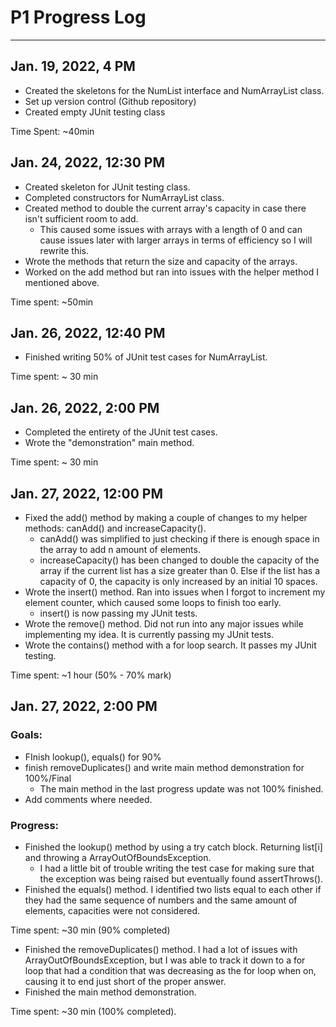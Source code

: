 # P1 Progress Log

***

## Jan. 19, 2022, 4 PM

* Created the skeletons for the NumList interface and NumArrayList class.
* Set up version control (Github repository)
* Created empty JUnit testing class

Time Spent: \~40min

## Jan. 24, 2022, 12:30 PM

* Created skeleton for JUnit testing class.
* Completed constructors for NumArrayList class.
* Created method to double the current array's capacity in case there isn't sufficient room to add.
  * This caused some issues with arrays with a length of 0 and can cause issues later with larger arrays in terms of efficiency so I will rewrite this.
* Wrote the methods that return the size and capacity of the arrays.&#x20;
* Worked on the add method but ran into issues with the helper method I mentioned above.

Time spent: \~50min

## Jan. 26, 2022, 12:40 PM

* Finished writing 50% of JUnit test cases for NumArrayList.

Time spent: \~ 30 min

## Jan. 26, 2022, 2:00 PM

* Completed the entirety of the JUnit test cases.
* Wrote the "demonstration" main method.&#x20;

Time spent: \~ 30 min &#x20;

## Jan. 27, 2022, 12:00 PM

* Fixed the add() method by making a couple of changes to my helper methods: canAdd() and increaseCapacity().
  * canAdd() was simplified to just checking if there is enough space in the array to add n amount of elements.
  * increaseCapacity() has been changed to double the capacity of the array if the current list has a size greater than 0. Else if the list has a capacity of 0, the capacity is only increased by an initial 10 spaces.
* Wrote the insert() method. Ran into issues when I forgot to increment my element counter, which caused some loops to finish too early.&#x20;
  * insert() is now passing my JUnit tests.
* Wrote the remove() method. Did not run into any major issues while implementing my idea. It is currently passing my JUnit tests.
* Wrote the contains() method with a for loop search. It passes my JUnit testing.

Time spent: \~1 hour (50% - 70% mark)

## Jan. 27, 2022, 2:00 PM

### Goals:

* FInish lookup(), equals() for 90%
* finish removeDuplicates() and write main method demonstration for 100%/Final
  * The main method in the last progress update was not 100% finished.
* Add comments where needed.

### Progress:

* Finished the lookup() method by using a try catch block. Returning list\[i] and throwing a ArrayOutOfBoundsException.
  * I had a little bit of trouble writing the test case for making sure that the exception was being raised but eventually found assertThrows().
* Finished the equals() method. I identified two lists equal to each other if they had the same sequence of numbers and the same amount of elements, capacities were not considered.

Time spent: \~30 min (90% completed)

* Finished the removeDuplicates() method. I had a lot of issues with ArrayOutOfBoundsException, but I was able to track it down to a for loop that had a condition that was decreasing as the for loop when on, causing it to end just short of the proper answer.
* Finished the main method demonstration.&#x20;

Time spent: \~30 min (100% completed).
